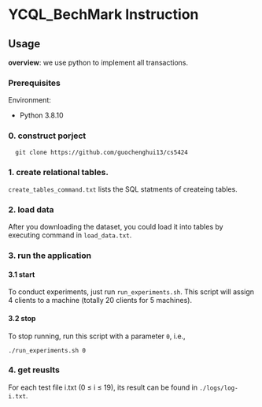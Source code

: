 # YCQL_BechMark Instruction

## Usage

**overview**: we use python to implement all transactions. 

### Prerequisites

Environment:  
* Python 3.8.10

### 0. construct porject

```shell
  git clone https://github.com/guochenghui13/cs5424
```

### 1. create relational tables.

`create_tables_command.txt` lists the SQL statments of createing tables.

### 2. load data

After you downloading the dataset, you could load it into tables by executing command in `load_data.txt`.

### 3. run the application

#### 3.1 start
To conduct experiments, just run `run_experiments.sh`. This script will assign 4 clients to a machine (totally 20 clients for 5 machines).

#### 3.2 stop
To stop running, run this script with a parameter `0`, i.e., 
```
./run_experiments.sh 0
```
### 4. get reuslts

For each test file i.txt (0 ≤ i ≤ 19), its result can be found in `./logs/log-i.txt`.

